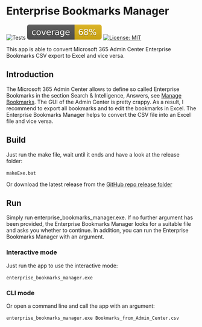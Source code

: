 # Enterprise Bookmarks Manager

![Tests](https://github.com/gitRigge/EnterpriseBookmarksManager/actions/workflows/tests.yml/badge.svg)
![Coverage](https://raw.githubusercontent.com/gitRigge/EnterpriseBookmarksManager/main/coverage/coverage.svg)
[![License: MIT](https://img.shields.io/badge/License-MIT-yellow.svg)](https://opensource.org/licenses/MIT)

This app is able to convert Microsoft 365 Admin Center Enterprise Bookmarks CSV export to Excel and vice versa.

## Introduction

The Microsoft 365 Admin Center allows to define so called Enterprise Bookmarks in the section Search & Intelligence, Answers, see [Manage Bookmarks](https://learn.microsoft.com/en-us/microsoftsearch/manage-bookmarks). The GUI of the Admin Center is pretty crappy. As a result, I recommend to export all bookmarks and to edit the bookmarks in Excel. The Enterprise Bookmarks Manager helps to convert the CSV file into an Excel file and vice versa.

## Build

Just run the make file, wait until it ends and have a look at the release folder:

```makeExe.bat```

Or download the latest release from the [GitHub repo release folder](https://github.com/gitRigge/EnterpriseBookmarksManager/blob/main/release/enterprise_bookmarks_manager.zip)

## Run

Simply run enterprise_bookmarks_manager.exe. If no further argument has been provided, the Enterprise Bookmarks Manager looks for a suitable file and asks you whether to continue. In addition, you can run the Enterprise Bookmarks Manager with an argument.

### Interactive mode

Just run the app to use the interactive mode:

```enterprise_bookmarks_manager.exe```

### CLI mode

Or open a command line and call the app with an argument:

```enterprise_bookmarks_manager.exe Bookmarks_from_Admin_Center.csv```
